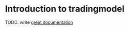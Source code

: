 # Introduction to tradingmodel

TODO: write [great documentation](http://jacobian.org/writing/what-to-write/)
